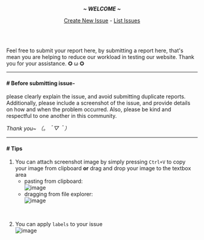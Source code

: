 <p align="center"><i><b>~ WELCOME ~</b></i></p>
   
<p align="center">
   <a href="https://github.com/upyapp/issues/issues/new">Create New Issue</a> - <a href="https://github.com/upyapp/issues/issues">List Issues</a>
</p>

<br><br>

Feel free to submit your report here, by submitting a report here, that's mean you are helping to reduce our workload in testing our website. Thank you for your assistance. ✪ ω ✪

<hr>
   
#### # Before submitting issue-
please clearly explain the issue, and avoid submitting duplicate reports. Additionally, please include a screenshot of the issue, and provide details on how and when the problem occurred. Also, please be kind and respectful to one another in this community.

_Thank you~ （。＾▽＾）_


<hr>


#### # Tips

1. You can attach screenshot image by simply pressing `Ctrl+V` to copy your image from clipboard **or** drag and drop your image to the textbox area<br>
   - pasting from clipboard:<br>
     ![image](https://user-images.githubusercontent.com/7555972/212596938-e3d9ef81-f611-4885-87b5-aefd336cf4f2.png)<br>
   - dragging from file explorer:<br>
     ![image](https://user-images.githubusercontent.com/7555972/212597127-2d14b2e3-5e07-4996-b90d-f960df3a8263.png)
<br>

2. You can apply `labels` to your issue<br>
   ![image](https://user-images.githubusercontent.com/7555972/212597177-cad0880c-28d3-41c3-954f-1c6035cc38dd.png)
